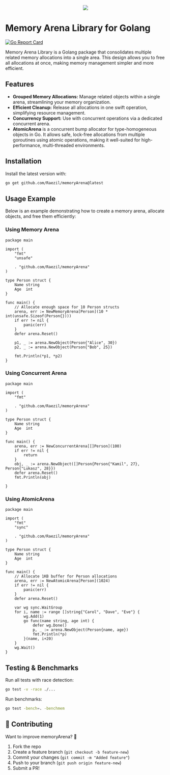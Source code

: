 <p align="center">
  <img src="https://github.com/user-attachments/assets/2930ba29-f815-492f-ae98-fe0151a2ae12">
</p>

# Memory Arena Library for Golang
[![Go Report Card](https://goreportcard.com/badge/github.com/Raezil/memoryArena)](https://goreportcard.com/report/github.com/Raezil/memoryArena)

Memory Arena Library is a Golang package that consolidates multiple related memory allocations into a single area. This design allows you to free all allocations at once, making memory management simpler and more efficient.

## Features

- **Grouped Memory Allocations:** Manage related objects within a single arena, streamlining your memory organization.
- **Efficient Cleanup:** Release all allocations in one swift operation, simplifying resource management.
- **Concurrency Support:** Use with concurrent operations via a dedicated concurrent arena.
- **AtomicArena** is a concurrent bump allocator for type-homogeneous objects in Go. It allows safe, lock-free allocations from multiple goroutines using atomic operations, making it well-suited for high-performance, multi-threaded environments.


## Installation

Install the latest version with:

```bash
go get github.com/Raezil/memoryArena@latest
```

## Usage Example

Below is an example demonstrating how to create a memory arena, allocate objects, and free them efficiently:

### Using Memory Arena

```
package main

import (
	"fmt"
	"unsafe"

	. "github.com/Raezil/memoryArena"
)

type Person struct {
	Name string
	Age  int
}

func main() {
	// Allocate enough space for 10 Person structs
	arena, err := NewMemoryArena[Person](10 * int(unsafe.Sizeof(Person{})))
	if err != nil {
		panic(err)
	}
	defer arena.Reset()

	p1, _ := arena.NewObject(Person{"Alice", 30})
	p2, _ := arena.NewObject(Person{"Bob", 25})

	fmt.Println(*p1, *p2)
}
```


### Using Concurrent Arena

```
package main

import (
	"fmt"

	. "github.com/Raezil/memoryArena"
)

type Person struct {
	Name string
	Age  int
}

func main() {
	arena, err := NewConcurrentArena[[]Person](100)
	if err != nil {
		return
	}
	obj, _ := arena.NewObject([]Person{Person{"Kamil", 27}, Person{"Lukasz", 28}})
	defer arena.Reset()
	fmt.Println(obj)

}
```
### Using AtomicArena
```
package main

import (
	"fmt"
	"sync"

	. "github.com/Raezil/memoryArena"
)

type Person struct {
	Name string
	Age  int
}

func main() {
	// Allocate 1KB buffer for Person allocations
	arena, err := NewAtomicArena[Person](1024)
	if err != nil {
		panic(err)
	}
	defer arena.Reset()

	var wg sync.WaitGroup
	for i, name := range []string{"Carol", "Dave", "Eve"} {
		wg.Add(1)
		go func(name string, age int) {
			defer wg.Done()
			p, _ := arena.NewObject(Person{name, age})
			fmt.Println(*p)
		}(name, i+20)
	}
	wg.Wait()
}
```

## Testing & Benchmarks

Run all tests with race detection:

```bash
go test -v -race ./...
```

Run benchmarks:

```bash
go test -bench=. -benchmem
```


## **📜 Contributing**
Want to improve memoryArena? 🚀  
1. Fork the repo  
2. Create a feature branch (`git checkout -b feature-new`)  
3. Commit your changes (`git commit -m "Added feature"`)  
4. Push to your branch (`git push origin feature-new`)  
5. Submit a PR!  


